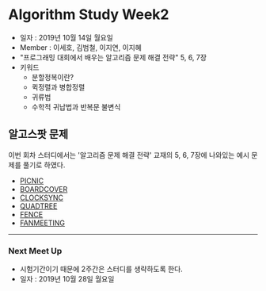 # Algorithm Study Week2
- 일자 : 2019년 10월 14일 월요일
- Member : 이세호, 김범철, 이지연, 이지혜
- "프로그래밍 대회에서 배우는 알고리즘 문제 해결 전략" 5, 6, 7장
- 키워드
    - 분할정복이란?
    - 퀵정렬과 병합정렬
    - 귀류법
    - 수학적 귀납법과 반복문 불변식



## 알고스팟 문제
이번 회차 스터디에서는 '알고리즘 문제 해결 전략' 교재의 5, 6, 7장에 나와있는 예시 문제를 풀기로 하였다.

- [PICNIC](https://algospot.com/judge/problem/read/PICNIC)
- [BOARDCOVER](https://algospot.com/judge/problem/read/BOARDCOVER)
- [CLOCKSYNC](https://algospot.com/judge/problem/read/CLOCKSYNC)
- [QUADTREE](https://algospot.com/judge/problem/read/QUADTREE)
- [FENCE](https://algospot.com/judge/problem/read/FENCE)
- [FANMEETING](https://algospot.com/judge/problem/read/FANMEETING)


---
### Next Meet Up
- 시험기간이기 때문에 2주간은 스터디를 생략하도록 한다.
- 일자 : 2019년 10월 28일 월요일